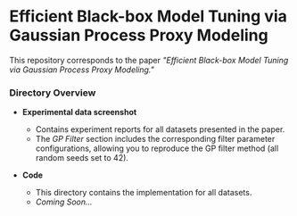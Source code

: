 # Efficient Black-box Model Tuning via Gaussian Process Proxy Modeling

This repository corresponds to the paper *"Efficient Black-box Model Tuning via Gaussian Process Proxy Modeling."*

### Directory Overview
- **Experimental data screenshot**
  - Contains experiment reports for all datasets presented in the paper.
  - The *GP Filter* section includes the corresponding filter parameter configurations, allowing you to reproduce the GP filter method (all random seeds set to 42).

- **Code**
  - This directory contains the implementation for all datasets.
  - *Coming Soon...*

